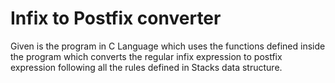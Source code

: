 # Infix to Postfix converter
Given is the program in C Language which uses the functions defined inside the program which converts the regular infix expression to postfix expression following all the rules defined in Stacks data structure.
